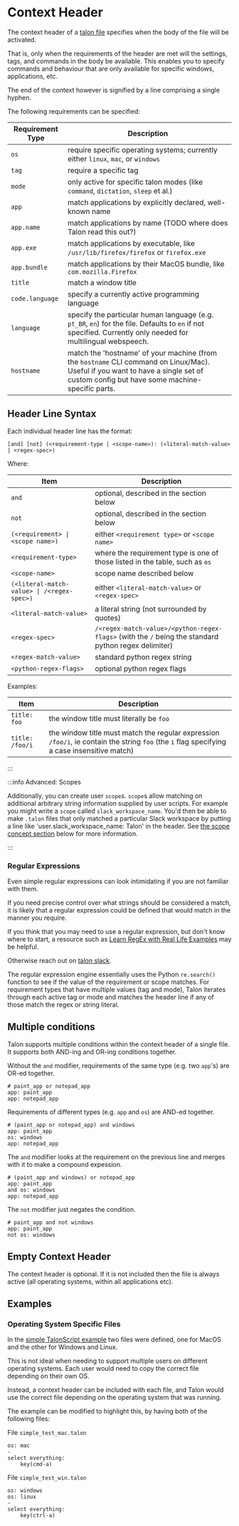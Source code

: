 # Context Header

The context header of a [talon file](./talon-files.md) specifies when the body of the file will be activated. 

That is, only when the requirements of the header are met will the settings, tags, and commands in the body be available. This enables you to specify commands and behaviour that are only available for specific windows, applications, etc.

The end of the context however is signified by a line comprising a single hyphen.

The following requirements can be specified:

| Requirement Type | Description                                                                                                                                                                         |
| --------------- | ----------------------------------------------------------------------------------------------------------------------------------------------------------------------------------- |
| `os`            | require specific operating systems; currently either `linux`, `mac`, or `windows`                                                                                                   |
| `tag`           | require a specific tag                                                                                                                                                              |
| `mode`          | only active for specific talon modes (like `command`, `dictation`, `sleep` et al.)                                                                                                  |
| `app`           | match applications by explicitly declared, well-known name                                                                                                                          |
| `app.name`      | match applications by name (TODO where does Talon read this out?)                                                                                                                   |
| `app.exe`       | match applications by executable, like `/usr/lib/firefox/firefox` or `firefox.exe`                                                                                                  |
| `app.bundle`    | match applications by their MacOS bundle, like `com.mozilla.Firefox`                                                                                                                |
| `title`         | match a window title                                                                                                                                                                |
| `code.language` | specify a currently active programming language                                                                                                                                     |
| `language`      | specify the particular human language (e.g. `pt_BR`, `en`) for the file. Defaults to `en` if not specified. Currently only needed for multilingual webspeech.                       |
| `hostname`      | match the 'hostname' of your machine (from the `hostname` CLI command on Linux/Mac). Useful if you want to have a single set of custom config but have some machine-specific parts. |

## Header Line Syntax

Each individual header line has the format:
```
[and] [not] (<requirement-type | <scope-name>): (<literal-match-value> | <regex-spec>)
```

Where:

| Item                                       | Description                                                                                          |
| ------------------------------------------ | ---------------------------------------------------------------------------------------------------- |
| `and`                                      | optional, described in the section below                                                             |
| `not`                                      | optional, described in the section below                                                             |
| `(<requirement> \| <scope name>)`          | either `<requirement type>` or `<scope name>`                                                        |
| `<requirement-type>`                       | where the requirement type is one of those listed in the table, such as `os`                         |
| `<scope-name>`                             | scope name described below                                                                           |
| `(<literal-match-value> \| /<regex-spec>)` | either `<literal-match-value>` or `<regex-spec>`                                                     |
| `<literal-match-value>`                    | a literal string (not surrounded by quotes)                                                          |
| `<regex-spec>`                             | `/<regex-match-value>/<python-regex-flags>` (with the `/` being the standard python regex delimiter) |
| `<regex-match-value>`                      | standard python regex string                                                                         |
| `<python-regex-flags>`                     | optional python regex flags                                                                          |


Examples:


| Item                                       | Description                                                                                          |
| ------------------| ---------------------------------------------------------------------------------------------------- |
| `title: foo`     | the window title must literally be `foo`                                                      |
| `title: /foo/i`  | the window title must match the regular expression `/foo/i`, ie contain the string `foo` (the `i` flag specifying a case insensitive match) |

:::

:::info Advanced: Scopes

Additionally, you can create user `scope`s. `scope`s allow matching on additional arbitrary string information supplied by user scripts. For example you might write a `scope` called `slack_workspace_name`. You'd then be able to make `.talon` files that only matched a particular Slack workspace by putting a line like 'user.slack_workspace_name: Talon' in the header. See [the scope concept section](../Python%20Programming/Talon%20Framework/scopes.md) below for more information.

:::

### Regular Expressions

Even simple regular expressions can look intimidating if you are not familiar with them.

If you need precise control over what strings should be considered a match, 
it is likely that a regular expression could be defined that would match in the manner you require.

If you think that you may need to use a regular expression, but don't know where to start, a resource such as
[Learn RegEx with Real Life Examples](https://www.freecodecamp.org/news/practical-regex-guide-with-real-life-examples/)  may be helpful.

Otherwise reach out on [talon slack](/docs/Help/talon-slack.md).

The regular expression engine essentially uses the Python `re.search()` function to see if the value of the requirement or scope matches. For requirement types that have multiple values (tag and mode), Talon iterates through each active tag or mode and matches the header line if any of those match the regex or string literal.


## Multiple conditions

Talon supports multiple conditions within the context header of a single file. It supports both AND-ing and OR-ing conditions together.

Without the `and` modifier, requirements of the same type (e.g. two `app`'s) are OR-ed together.

```talon
# paint_app or notepad_app
app: paint_app
app: notepad_app
```

Requirements of different types (e.g. `app` and `os`) are AND-ed together.

```talon
# (paint_app or notepad_app) and windows
app: paint_app
os: windows
app: notepad_app
```

The `and` modifier looks at the requirement on the previous line and merges with it to make a compound expession.

```talon
# (paint_app and windows) or notepad_app
app: paint_app
and os: windows
app: notepad_app
```

The `not` modifier just negates the condition.

```talon
# paint_app and not windows
app: paint_app
not os: windows
```

## Empty Context Header

The context header is optional. If it is not included then the file is always active (all operating systems, within all applications etc). 

## Examples

### Operating System Specific Files

In the [simple TalonScript example](./voice-commands.md#a-simple-voice-command-example) two files were defined,
one for MacOS and the other for Windows and Linux.

This is not ideal when needing to support multiple users on different operating systems.
Each user would need to copy the correct file depending on their own OS.

Instead, a context header can be included with each file, and Talon would use the correct file depending on the
operating system that was running.

The example can be modified to highlight this, by having both of the following files:

File `simple_test_mac.talon`

```talon
os: mac
-
select everything:
    key(cmd-a)
```

File `simple_test_win.talon`

```talon
os: windows
os: linux
-
select everything:
    key(ctrl-a)
```
